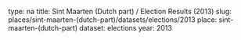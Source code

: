 type: na
title: Sint Maarten (Dutch part) / Election Results (2013)
slug: places/sint-maarten-(dutch-part)/datasets/elections/2013
place: sint-maarten-(dutch-part)
dataset: elections
year: 2013
